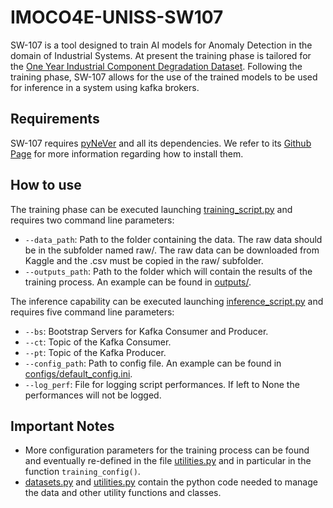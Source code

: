 # IMOCO4E-UNISS-SW107

SW-107 is a tool designed to train AI models for Anomaly Detection in the domain of Industrial Systems.
At present the training phase is tailored for the 
[One Year Industrial Component Degradation Dataset](https://www.kaggle.com/datasets/inIT-OWL/one-year-industrial-component-degradation?resource=download). 
Following the training phase, SW-107 allows for the use of the trained models to be used for inference in a system
using kafka brokers.

## Requirements
SW-107 requires [pyNeVer](https://github.com/NeVerTools/pyNeVer) and all its dependencies. We refer to its 
[Github Page](https://github.com/NeVerTools/pyNeVer) for more information regarding how to install them.

## How to use
The training phase can be executed launching [training_script.py](training_script.py) and requires two command line 
parameters:
- `--data_path`: Path to the folder containing the data. The raw data should be in the subfolder named raw/. The raw
data can be downloaded from Kaggle and the .csv must be copied in the raw/ subfolder.
- `--outputs_path`: Path to the folder which will contain the results of the training process. 
An example can be found in [outputs/](outputs/).

The inference capability can be executed launching [inference_script.py](inference_script.py) and requires five command line
parameters:
- `--bs`: Bootstrap Servers for Kafka Consumer and Producer.
- `--ct`: Topic of the Kafka Consumer.
- `--pt`: Topic of the Kafka Producer.
- `--config_path`: Path to config file. An example can be found in [configs/default_config.ini](configs/default_config.ini).
- `--log_perf`: File for logging script performances. If left to None the performances will not be logged.

## Important Notes

- More configuration parameters for the training process can be found and eventually re-defined in the file 
[utilities.py](utilities.py) and in particular in the function `training_config()`.
- [datasets.py](datasets.py) and [utilities.py](utilities.py) contain the python code needed to manage the data and
other utility functions and classes.